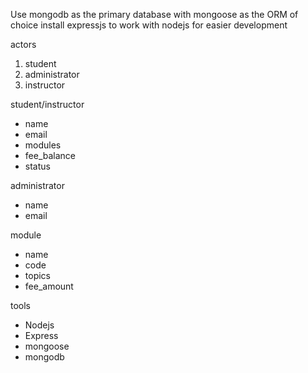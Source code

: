Use mongodb as the primary database with mongoose as the ORM of choice
install expressjs to work with nodejs for easier development

actors
1. student
2. administrator
3. instructor

student/instructor
- name
- email
- modules
- fee_balance
- status

administrator
- name
- email

module
- name
- code
- topics
- fee_amount

tools
- Nodejs
- Express
- mongoose
- mongodb

